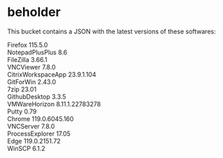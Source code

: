 # beholder
This bucket contains a JSON with the latest versions of these softwares:

Firefox            115.5.0          
NotepadPlusPlus    8.6              
FileZilla          3.66.1           
VNCViewer          7.8.0            
CitrixWorkspaceApp 23.9.1.104       
GitForWin          2.43.0           
7zip               23.01            
GithubDesktop      3.3.5            
VMWareHorizon      8.11.1.22783278  
Putty              0.79             
Chrome             119.0.6045.160   
VNCServer          7.8.0            
ProcessExplorer    17.05            
Edge               119.0.2151.72    
WinSCP             6.1.2            



